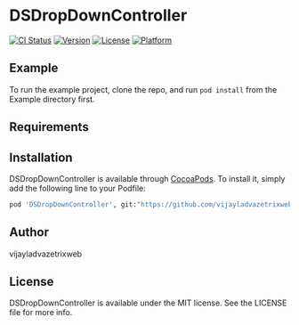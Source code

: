 # DSDropDownController

[![CI Status](http://img.shields.io/travis/vijayladvazetrixweb/DSDropDownController.svg?style=flat)](https://travis-ci.org/vijayladvazetrixweb/DSDropDownController)
[![Version](https://img.shields.io/cocoapods/v/DSDropDownController.svg?style=flat)](http://cocoapods.org/pods/DSDropDownController)
[![License](https://img.shields.io/cocoapods/l/DSDropDownController.svg?style=flat)](http://cocoapods.org/pods/DSDropDownController)
[![Platform](https://img.shields.io/cocoapods/p/DSDropDownController.svg?style=flat)](http://cocoapods.org/pods/DSDropDownController)

## Example

To run the example project, clone the repo, and run `pod install` from the Example directory first.

## Requirements

## Installation

DSDropDownController is available through [CocoaPods](http://cocoapods.org). To install
it, simply add the following line to your Podfile:

```ruby
pod 'DSDropDownController', git:"https://github.com/vijayladvazetrixweb/DSDropDownController.git"
```

## Author

vijayladvazetrixweb

## License

DSDropDownController is available under the MIT license. See the LICENSE file for more info.
